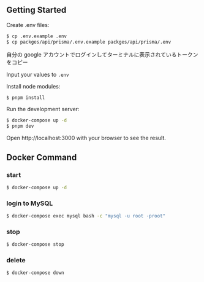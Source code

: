 ## Getting Started

Create .env files:

```sh
$ cp .env.example .env
$ cp packges/api/prisma/.env.example packges/api/prisma/.env
```

自分の google アカウントでログインしてターミナルに表示されているトークンをコピー

Input your values to `.env`

Install node modules:

```sh
$ pnpm install
```

Run the development server:

```sh
$ docker-compose up -d
$ pnpm dev
```

Open http://localhost:3000 with your browser to see the result.

## Docker Command

### start

```sh
$ docker-compose up -d
```

### login to MySQL

```sh
$ docker-compose exec mysql bash -c "mysql -u root -proot"
```

### stop

```sh
$ docker-compose stop
```

### delete

```sh
$ docker-compose down
```
